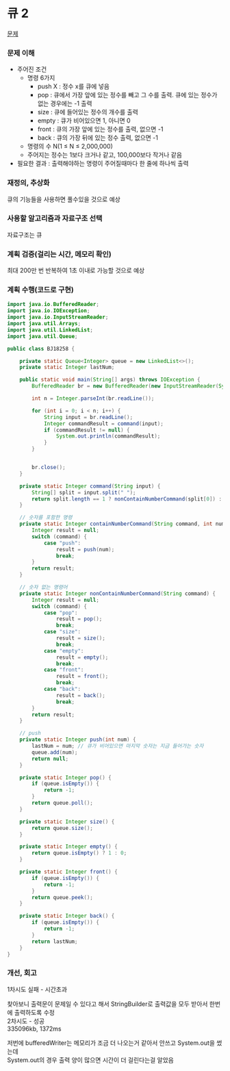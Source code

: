 # 큐 2
[문제](https://www.acmicpc.net/problem/18258)

### 문제 이해
- 주어진 조건  
  - 명령 6가지  
    - push X : 정수 x를 큐에 넣음  
    - pop : 큐에서 가장 앞에 있는 정수를 빼고 그 수를 출력. 큐에 있는 정수가 없는 경우에는 -1 출력  
    - size : 큐에 들어있는 정수의 개수를 출력  
    - empty : 큐가 비어있으면 1, 아니면 0  
    - front : 큐의 가장 앞에 있는 정수를 출력, 없으면 -1  
    - back : 큐의 가장 뒤에 있는 정수 출력, 없으면 -1    
  - 명령의 수 N(1 ≤ N ≤ 2,000,000)  
  - 주어지는 정수는 1보다 크거나 같고, 100,000보다 작거나 같음  
- 필요한 결과 : 출력해야하는 명령이 주어질때마다 한 줄에 하나씩 출력  

### 재정의, 추상화
큐의 기능들을 사용하면 풀수있을 것으로 예상  

### 사용할 알고리즘과 자료구조 선택
자료구조는 큐

### 계획 검증(걸리는 시간, 메모리 확인)
최대 200만 번 반복하여 1초 이내로 가능할 것으로 예상

### 계획 수행(코드로 구현)
```java
import java.io.BufferedReader;
import java.io.IOException;
import java.io.InputStreamReader;
import java.util.Arrays;
import java.util.LinkedList;
import java.util.Queue;

public class BJ18258 {

    private static Queue<Integer> queue = new LinkedList<>();
    private static Integer lastNum;

    public static void main(String[] args) throws IOException {
        BufferedReader br = new BufferedReader(new InputStreamReader(System.in));

        int n = Integer.parseInt(br.readLine());

        for (int i = 0; i < n; i++) {
            String input = br.readLine();
            Integer commandResult = command(input);
            if (commandResult != null) {
                System.out.println(commandResult);
            }
        }


        br.close();
    }

    private static Integer command(String input) {
        String[] split = input.split(" ");
        return split.length == 1 ? nonContainNumberCommand(split[0]) : containNumberCommand(split[0], Integer.parseInt(split[1]));
    }

    // 숫자를 포함한 명령
    private static Integer containNumberCommand(String command, int num) {
        Integer result = null;
        switch (command) {
            case "push":
                result = push(num);
                break;
        }
        return result;
    }

    // 숫자 없는 명령어
    private static Integer nonContainNumberCommand(String command) {
        Integer result = null;
        switch (command) {
            case "pop":
                result = pop();
                break;
            case "size":
                result = size();
                break;
            case "empty":
                result = empty();
                break;
            case "front":
                result = front();
                break;
            case "back":
                result = back();
                break;
        }
        return result;
    }

    // push
    private static Integer push(int num) {
        lastNum = num; // 큐가 비어있으면 마지막 숫자는 지금 들어가는 숫자
        queue.add(num);
        return null;
    }

    private static Integer pop() {
        if (queue.isEmpty()) {
            return -1;
        }
        return queue.poll();
    }

    private static Integer size() {
        return queue.size();
    }

    private static Integer empty() {
        return queue.isEmpty() ? 1 : 0;
    }

    private static Integer front() {
        if (queue.isEmpty()) {
            return -1;
        }
        return queue.peek();
    }

    private static Integer back() {
        if (queue.isEmpty()) {
            return -1;
        }
        return lastNum;
    }
}

```
### 개선, 회고
1차시도 실패 - 시간초과  

찾아보니 출력문이 문제일 수 있다고 해서 StringBuilder로 출력값을 모두 받아서 한번에 출력하도록 수정  
2차시도 - 성공  
335096kb, 1372ms  

저번에 bufferedWriter는 메모리가 조금 더 나오는거 같아서 안쓰고 System.out을 썼는데  
System.out의 경우 출력 양이 많으면 시간이 더 걸린다는걸 알았음   
